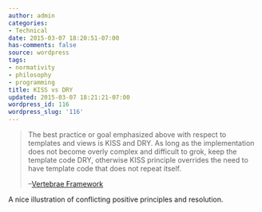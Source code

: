 ```yaml
---
author: admin
categories:
- Technical
date: 2015-03-07 18:20:51-07:00
has-comments: false
source: wordpress
tags:
- normativity
- philosophy
- programming
title: KISS vs DRY
updated: 2015-03-07 18:21:21-07:00
wordpress_id: 116
wordpress_slug: '116'
---
```

> The best practice or goal emphasized above with respect to templates and views is KISS and DRY. As long as the implementation does not become overly complex and difficult to grok, keep the template code DRY, otherwise KISS principle overrides the need to have template code that does not repeat itself.
> 
> –[Vertebrae Framework](http://pixelhandler.github.io/vertebrae/notes/backbone-dot-js-and-mustache-dot-js-small-views-and-templates/2012/01/09/)

A nice illustration of conflicting positive principles and resolution.
